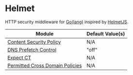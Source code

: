 # Helmet

HTTP security middleware for [Go(lang)](https://golang.org/) inspired by [HelmetJS](https://helmetjs.github.io/).

| Module                                                                                                             | Default Value(s) |
| ------------------------------------------------------------------------------------------------------------------ | ---------------- |
| [Content Security Policy](https://developer.mozilla.org/en-US/docs/Web/HTTP/CSP)                                   | N/A              |
| [DNS Prefetch Control](https://developer.mozilla.org/en-US/docs/Web/HTTP/Headers/X-DNS-Prefetch-Control)           | "off"            |
| [Expect CT](https://developer.mozilla.org/en-US/docs/Web/HTTP/Headers/Expect-CT)                                   | N/A              |
| [Permitted Cross Domain Policies](https://owasp.org/www-project-secure-headers/#x-permitted-cross-domain-policies) | N/A              |
